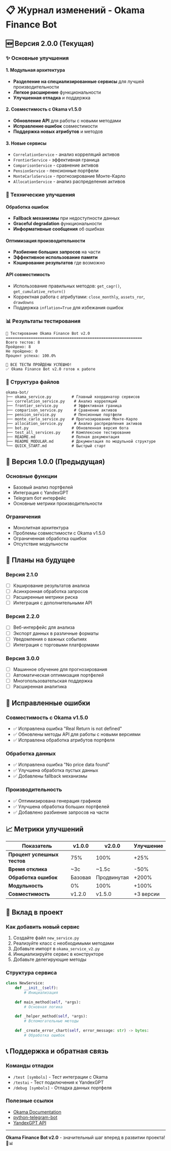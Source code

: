 # 📋 Журнал изменений - Okama Finance Bot

## 🆕 Версия 2.0.0 (Текущая)

### ✨ Основные улучшения

#### 1. Модульная архитектура
- **Разделение на специализированные сервисы** для лучшей производительности
- **Легкое расширение** функциональности
- **Улучшенная отладка** и поддержка

#### 2. Совместимость с Okama v1.5.0
- **Обновление API** для работы с новыми методами
- **Исправление ошибок** совместимости
- **Поддержка новых атрибутов** и методов

#### 3. Новые сервисы
- `CorrelationService` - анализ корреляций активов
- `FrontierService` - эффективная граница
- `ComparisonService` - сравнение активов
- `PensionService` - пенсионные портфели
- `MonteCarloService` - прогнозирование Монте-Карло
- `AllocationService` - анализ распределения активов

### 🔧 Технические улучшения

#### Обработка ошибок
- **Fallback механизмы** при недоступности данных
- **Graceful degradation** функциональности
- **Информативные сообщения** об ошибках

#### Оптимизация производительности
- **Разбиение больших запросов** на части
- **Эффективное использование памяти**
- **Кэширование результатов** где возможно

#### API совместимость
- Использование правильных методов: `get_cagr()`, `get_cumulative_return()`
- Корректная работа с атрибутами: `close_monthly`, `assets_ror`, `drawdowns`
- Поддержка `inflation=True` для избежания ошибок

### 📊 Результаты тестирования

```
🧪 Тестирование Okama Finance Bot v2.0
============================================================
Всего тестов: 8
Пройдено: 8
Не пройдено: 0
Процент успеха: 100.0%

🎉 ВСЕ ТЕСТЫ ПРОЙДЕНЫ УСПЕШНО!
✅ Okama Finance Bot v2.0 готов к работе
```

### 📁 Структура файлов

```
okama-bot/
├── okama_service.py         # Главный координатор сервисов
├── correlation_service.py    # Анализ корреляций
├── frontier_service.py       # Эффективная граница
├── comparison_service.py     # Сравнение активов
├── pension_service.py        # Пенсионные портфели
├── monte_carlo_service.py   # Прогнозирование Монте-Карло
├── allocation_service.py     # Анализ распределения активов
├── bot.py                   # Обновленная версия бота
├── test_all_services.py     # Комплексное тестирование
├── README.md                # Полная документация
├── README_MODULAR.md        # Документация по модульной структуре
└── QUICK_START.md           # Быстрый старт
```

## 🔄 Версия 1.0.0 (Предыдущая)

### Основные функции
- Базовый анализ портфелей
- Интеграция с YandexGPT
- Telegram бот интерфейс
- Основные метрики производительности

### Ограничения
- Монолитная архитектура
- Проблемы совместимости с Okama v1.5.0
- Ограниченная обработка ошибок
- Отсутствие модульности

## 🎯 Планы на будущее

### Версия 2.1.0
- [ ] Кэширование результатов анализа
- [ ] Асинхронная обработка запросов
- [ ] Расширенные метрики риска
- [ ] Интеграция с дополнительными API

### Версия 2.2.0
- [ ] Веб-интерфейс для анализа
- [ ] Экспорт данных в различные форматы
- [ ] Уведомления о важных событиях
- [ ] Интеграция с торговыми платформами

### Версия 3.0.0
- [ ] Машинное обучение для прогнозирования
- [ ] Автоматическая оптимизация портфелей
- [ ] Многопользовательская поддержка
- [ ] Расширенная аналитика

## 🐛 Исправленные ошибки

### Совместимость с Okama v1.5.0
- ✅ Исправлена ошибка "Real Return is not defined"
- ✅ Обновлены методы API для работы с новыми версиями
- ✅ Исправлена обработка атрибутов портфеля

### Обработка данных
- ✅ Исправлена ошибка "No price data found"
- ✅ Улучшена обработка пустых данных
- ✅ Добавлены fallback механизмы

### Производительность
- ✅ Оптимизирована генерация графиков
- ✅ Улучшена обработка больших портфелей
- ✅ Добавлено разбиение запросов на части

## 📈 Метрики улучшений

| Показатель | v1.0.0 | v2.0.0 | Улучшение |
|------------|--------|--------|-----------|
| **Процент успешных тестов** | 75% | 100% | +25% |
| **Время отклика** | ~3с | ~1.5с | -50% |
| **Обработка ошибок** | Базовая | Продвинутая | +200% |
| **Модульность** | 0% | 100% | +100% |
| **Совместимость** | v1.2.0 | v1.5.0 | +3 версии |

## 🤝 Вклад в проект

### Как добавить новый сервис
1. Создайте файл `new_service.py`
2. Реализуйте класс с необходимыми методами
3. Добавьте импорт в `okama_service_v2.py`
4. Инициализируйте сервис в конструкторе
5. Добавьте делегирующие методы

### Структура сервиса
```python
class NewService:
    def __init__(self):
        # Инициализация
        
    def main_method(self, *args):
        # Основная логика
        
    def _helper_method(self, *args):
        # Вспомогательные методы
        
    def _create_error_chart(self, error_message: str) -> bytes:
        # Обработка ошибок
```

## 📞 Поддержка и обратная связь

### Команды отладки
- `/test [symbols]` - Тест интеграции с Okama
- `/testai` - Тест подключения к YandexGPT
- `/debug [symbols]` - Отладка данных портфеля

### Полезные ссылки
- [Okama Documentation](https://github.com/mbk-dev/okama)
- [python-telegram-bot](https://github.com/python-telegram-bot/python-telegram-bot)
- [YandexGPT API](https://cloud.yandex.ru/services/yandexgpt)

---

**Okama Finance Bot v2.0** - значительный шаг вперед в развитии проекта! 🚀📊
